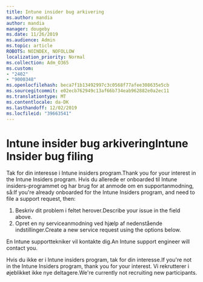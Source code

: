 ```yaml
---
title: Intune insider bug arkivering
ms.author: mandia
author: mandia
manager: dougeby
ms.date: 11/26/2019
ms.audience: Admin
ms.topic: article
ROBOTS: NOINDEX, NOFOLLOW
localization_priority: Normal
ms.collection: Adm_O365
ms.custom:
- "2402"
- "9000348"
ms.openlocfilehash: beca7f1b13492997c3c0568f77afee308635e5cb
ms.sourcegitcommit: e02ecb762949c13af66b734eab962882e0a2ec11
ms.translationtype: MT
ms.contentlocale: da-DK
ms.lasthandoff: 12/02/2019
ms.locfileid: "39663541"
---
```

# <a name="intune-insider-bug-filing"></a><span data-ttu-id="c74f4-102">Intune insider bug arkivering</span><span class="sxs-lookup"><span data-stu-id="c74f4-102">Intune Insider bug filing</span></span>

<span data-ttu-id="c74f4-103">Tak for din interesse i Intune insiders program.</span><span class="sxs-lookup"><span data-stu-id="c74f4-103">Thank you for your interest in the Intune Insiders program.</span></span> <span data-ttu-id="c74f4-104">Hvis du allerede er onboarded til Intune insiders-programmet og har brug for at anmode om en supportanmodning, så:</span><span class="sxs-lookup"><span data-stu-id="c74f4-104">If you're already onboarded for the Intune Insiders program, and need to file a support request, then:</span></span>

1. <span data-ttu-id="c74f4-105">Beskriv dit problem i feltet herover.</span><span class="sxs-lookup"><span data-stu-id="c74f4-105">Describe your issue in the field above.</span></span>
2. <span data-ttu-id="c74f4-106">Opret en ny serviceanmodning ved hjælp af nedenstående indstillinger.</span><span class="sxs-lookup"><span data-stu-id="c74f4-106">Create a new service request using the options below.</span></span>

<span data-ttu-id="c74f4-107">En Intune supporttekniker vil kontakte dig.</span><span class="sxs-lookup"><span data-stu-id="c74f4-107">An Intune support engineer will contact you.</span></span>

<span data-ttu-id="c74f4-108">Hvis du ikke er i Intune insiders program, tak for din interesse.</span><span class="sxs-lookup"><span data-stu-id="c74f4-108">If you're not in the Intune Insiders program, thank you for your interest.</span></span> <span data-ttu-id="c74f4-109">Vi rekrutterer i øjeblikket ikke nye deltagere.</span><span class="sxs-lookup"><span data-stu-id="c74f4-109">We're currently not recruiting new participants.</span></span>
